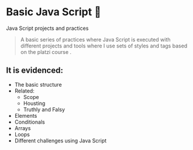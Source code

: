 # Basic Java Script 👾
Java Script projects and practices

>A basic series of practices where Java Script is executed with different projects and tools where I use sets of styles and tags based on the platzi course .

## It is evidenced:
* The basic structure
* Related:
	* Scope
	* Housting
	* Truthly and Falsy 
* Elements
* Conditionals
* Arrays
* Loops
* Different challenges using Java Script 

